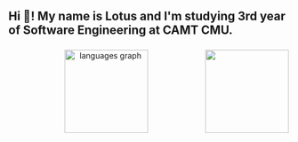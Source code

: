 <h2 align="left">Hi 👋! My name is Lotus and I'm studying 3rd year of Software Engineering at CAMT CMU.</h2>

###

<img align="right" height="150" src="https://www.icegif.com/wp-content/uploads/2023/03/icegif-1094.gif"  />

###

<div align="center">
  <img src="https://github-readme-stats.vercel.app/api/top-langs?username=ridertus&locale=en&hide_title=false&layout=compact&card_width=320&langs_count=5&theme=dracula&hide_border=false&order=2" height="150" alt="languages graph"  />
</div>

###
